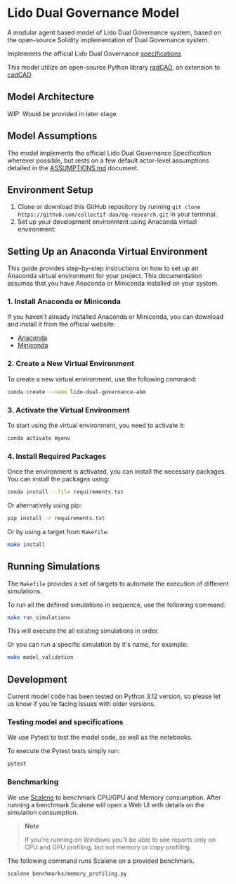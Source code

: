 # Lido Dual Governance Model

A modular agent based model of Lido Dual Governance system, based on the open-source Solidity implementation of Dual Governance system.

Implements the official Lido Dual Governance [specifications](https://github.com/lidofinance/dual-governance/)

This model utilize an open-source Python library [radCAD](https://github.com/CADLabs/radCAD), an extension to [cadCAD](https://cadcad.org/).

## Model Architecture

WIP: Would be provided in later stage

## Model Assumptions

The model implements the official Lido Dual Governance Specification wherever possible, but rests on a few default actor-level assumptions detailed in the [ASSUMPTIONS.md](ASSUMPTIONS.md) document.

## Environment Setup

1. Clone or download this GitHub repository by running `git clone https://github.com/collectif-dao/dg-research.git` in your terminal.
2. Set up your development environment using Anaconda virtual environment:

## Setting Up an Anaconda Virtual Environment

This guide provides step-by-step instructions on how to set up an Anaconda virtual environment for your project. This documentation assumes that you have Anaconda or Miniconda installed on your system.

### 1. Install Anaconda or Miniconda

If you haven't already installed Anaconda or Miniconda, you can download and install it from the official website:

- [Anaconda](https://www.anaconda.com/products/distribution)
- [Miniconda](https://docs.conda.io/en/latest/miniconda.html)

### 2. Create a New Virtual Environment

To create a new virtual environment, use the following command:

```bash
conda create --name lido-dual-governance-abm
```

### 3. Activate the Virtual Environment

To start using the virtual environment, you need to activate it:

```bash
conda activate myenv
```

### 4. Install Required Packages

Once the environment is activated, you can install the necessary packages. You can install the packages using:

```bash
conda install --file requirements.txt
```

Or alternatively using pip:

```bash
pip install -r requirements.txt
```

Or by using a target from `Makefile`:

```bash
make install
```

## Running Simulations

The `Makefile` provides a set of targets to automate the execution of different simulations.

To run all the defined simulations in sequence, use the following command:

```bash
make run_simulations
```

This will execute the all existing simulations in order.

Or you can run a specific simulation by it's name, for example:

```bash
make model_validation
```

## Development

Current model code has been tested on Python 3.12 version, so please let us know if you're facing issues with older versions.

### Testing model and specifications

We use Pytest to test the model code, as well as the notebooks.

To execute the Pytest tests simply run:

```bash
pytest
```

### Benchmarking

We use [Scalene](https://github.com/plasma-umass/scalene) to benchmark CPU/GPU and Memory consumption. After running a benchmark Scalene will open a Web UI with details on the simulation consumption.

> **Note**
>
> If you're running on Windows you'll be able to see reports only on CPU and GPU profiling, but not memory or copy profiling.

The following command runs Scalene on a provided benchmark.

```bash
scalene benchmarks/memory_profiling.py
```
